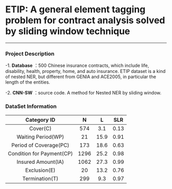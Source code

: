 # ETIP: A general element tagging problem for contract analysis solved by sliding window technique
-------------------

### Project Description
-1. **Database** ：500 Chinese insurance contracts, which include life, disability, health, property, home, and auto insurance.  ETIP dataset is a kind of nested NER, but different from GENIA and ACE2005, in particular the length of the entities.

-2. **CNN-SW** ：source code. A method for Nested NER by sliding window.


### DataSet Information
| Category ID              |  N      |  L      | SLR     |
| :-----------------------:|:-------:|:-------:|:-------:|
| Cover(C)                 |574      |3.1      |0.13     |
| Waiting Period(WP)       |21       |15.9     |0.91     |
| Period of Coverage(PC)   |173      |18.6     |0.63     |
| Condition for Payment(CP)|1296     |25.2     |0.98     |
| Insured Amount(IA)       |1062     |27.3     |0.99     |
| Exclusion(E)             |20       |13.2     |0.76     |
| Termination(T)           |299      |9.3      |0.97     |
